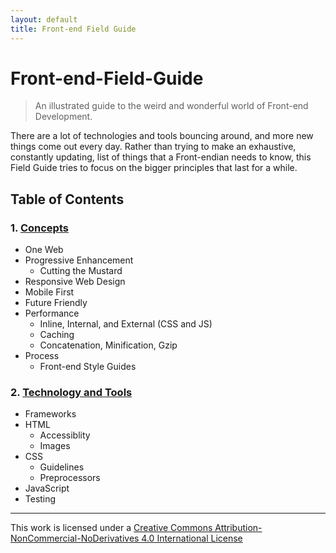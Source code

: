 ```yaml
---
layout: default
title: Front-end Field Guide
---
```


# Front-end-Field-Guide

> An illustrated guide to the weird and wonderful world of Front-end Development.

There are a lot of technologies and tools bouncing around, and more new things come out every day. Rather than trying to make an exhaustive, constantly updating, list of things that a Front-endian needs to know, this Field Guide tries to focus on the bigger principles that last for a while.

## Table of Contents

### 1. [Concepts](concepts.html)

* One Web
* Progressive Enhancement
  * Cutting the Mustard
* Responsive Web Design
* Mobile First
* Future Friendly
* Performance
  * Inline, Internal, and External (CSS and JS)
  * Caching
  * Concatenation, Minification, Gzip
* Process
  * Front-end Style Guides

### 2. [Technology and Tools](technology-and-tools.html)

* Frameworks
* HTML
  * Accessiblity
  * Images
* CSS
  * Guidelines
  * Preprocessors
* JavaScript
* Testing


---

This work is licensed under a [Creative Commons Attribution-NonCommercial-NoDerivatives 4.0 International License](http://creativecommons.org/licenses/by-nc-nd/4.0/)

